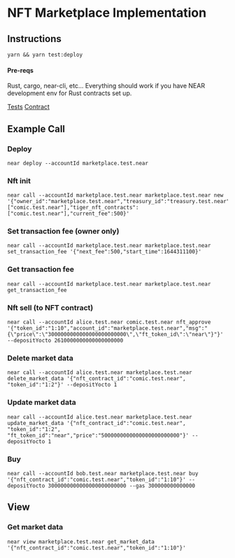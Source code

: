 # NFT Marketplace Implementation

## Instructions

`yarn && yarn test:deploy`

#### Pre-reqs

Rust, cargo, near-cli, etc...
Everything should work if you have NEAR development env for Rust contracts set up.

[Tests](test/api.test.js)
[Contract](contract/src/lib.rs)

## Example Call

### Deploy
```
near deploy --accountId marketplace.test.near
```

### Nft init
```
near call --accountId marketplace.test.near marketplace.test.near new '{"owner_id":"marketplace.test.near","treasury_id":"treasury.test.near","approved_nft_contract_ids":["comic.test.near"],"tiger_nft_contracts":["comic.test.near"],"current_fee":500}'
```

### Set transaction fee (owner only)
```
near call --accountId marketplace.test.near marketplace.test.near set_transaction_fee '{"next_fee":500,"start_time":1644311100}'
```

### Get transaction fee
```
near call --accountId marketplace.test.near marketplace.test.near get_transaction_fee
```

### Nft sell (to NFT contract)
```
near call --accountId alice.test.near comic.test.near nft_approve '{"token_id":"1:10","account_id":"marketplace.test.near","msg":"{\"price\":\"3000000000000000000000000\",\"ft_token_id\":\"near\"}"}' --depositYocto 2610000000000000000000
```

### Delete market data
```
near call --accountId alice.test.near marketplace.test.near delete_market_data '{"nft_contract_id":"comic.test.near", "token_id":"1:2"}' --depositYocto 1
```

### Update market data
```
near call --accountId alice.test.near marketplace.test.near update_market_data '{"nft_contract_id":"comic.test.near", "token_id":"1:2", "ft_token_id":"near","price":"5000000000000000000000000"}' --depositYocto 1
```

### Buy
```
near call --accountId bob.test.near marketplace.test.near buy '{"nft_contract_id":"comic.test.near","token_id":"1:10"}' --depositYocto 3000000000000000000000000 --gas 300000000000000
```

## View

### Get market data
```
near view marketplace.test.near get_market_data '{"nft_contract_id":"comic.test.near","token_id":"1:10"}'
```